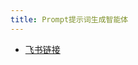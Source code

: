 ```yaml
---
title: Prompt提示词生成智能体
---
```


* [飞书链接](https://uxkpl4cba3j.feishu.cn/wiki/WDrnwWlxHimqiPkJLPScbjv7n0d)